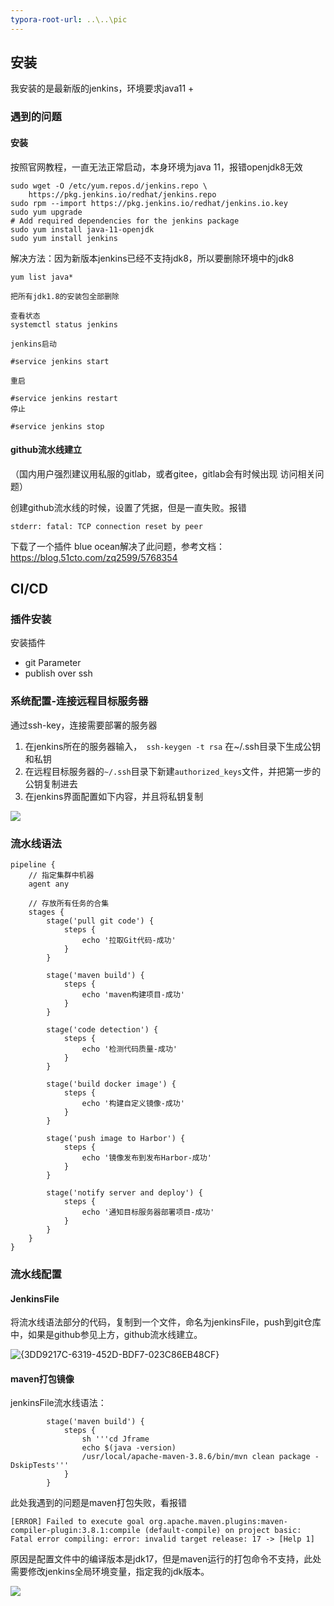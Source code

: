 ```yaml
---
typora-root-url: ..\..\pic
---
```


## 安装

我安装的是最新版的jenkins，环境要求java11 + 

### 遇到的问题

#### 安装

按照官网教程，一直无法正常启动，本身环境为java 11，报错openjdk8无效

```
sudo wget -O /etc/yum.repos.d/jenkins.repo \
    https://pkg.jenkins.io/redhat/jenkins.repo
sudo rpm --import https://pkg.jenkins.io/redhat/jenkins.io.key
sudo yum upgrade
# Add required dependencies for the jenkins package
sudo yum install java-11-openjdk
sudo yum install jenkins
```

解决方法：因为新版本jenkins已经不支持jdk8，所以要删除环境中的jdk8

```
yum list java* 

把所有jdk1.8的安装包全部删除
```

```
查看状态
systemctl status jenkins

jenkins启动

#service jenkins start

重启

#service jenkins restart
停止

#service jenkins stop
```

#### github流水线建立

（国内用户强烈建议用私服的gitlab，或者gitee，gitlab会有时候出现 访问相关问题）

创建github流水线的时候，设置了凭据，但是一直失败。报错

```
stderr: fatal: TCP connection reset by peer
```

下载了一个插件 blue ocean解决了此问题，参考文档：https://blog.51cto.com/zq2599/5768354

## CI/CD 

### 插件安装

安装插件

- git Parameter
- publish over ssh

### 系统配置-连接远程目标服务器

通过ssh-key，连接需要部署的服务器

1. 在jenkins所在的服务器输入，` ssh-keygen -t rsa` 在~/.ssh目录下生成公钥和私钥
2. 在远程目标服务器的`~/.ssh`目录下新建`authorized_keys`文件，并把第一步的公钥复制进去
3. 在jenkins界面配置如下内容，并且将私钥复制

![](/微信截图_20230102194624.png)



### 流水线语法

```
pipeline {
    // 指定集群中机器
    agent any

    // 存放所有任务的合集
    stages {
        stage('pull git code') {
            steps {
                echo '拉取Git代码-成功'
            }
        }

        stage('maven build') {
            steps {
                echo 'maven构建项目-成功'
            }
        }

        stage('code detection') {
            steps {
                echo '检测代码质量-成功'
            }
        }

        stage('build docker image') {
            steps {
                echo '构建自定义镜像-成功'
            }
        }

        stage('push image to Harbor') {
            steps {
                echo '镜像发布到发布Harbor-成功'
            }
        }

        stage('notify server and deploy') {
            steps {
                echo '通知目标服务器部署项目-成功'
            }
        }
    }
}
```

### 流水线配置

#### JenkinsFile

将流水线语法部分的代码，复制到一个文件，命名为jenkinsFile，push到git仓库中，如果是github参见上方，github流水线建立。

![{3DD9217C-6319-452D-BDF7-023C86EB48CF}](/{3DD9217C-6319-452D-BDF7-023C86EB48CF}.png)

#### maven打包镜像

jenkinsFile流水线语法：

```
        stage('maven build') {
            steps {
                sh '''cd Jframe
                echo $(java -version)
                /usr/local/apache-maven-3.8.6/bin/mvn clean package -DskipTests'''
            }
        }
```

此处我遇到的问题是maven打包失败，看报错

```
[ERROR] Failed to execute goal org.apache.maven.plugins:maven-compiler-plugin:3.8.1:compile (default-compile) on project basic: Fatal error compiling: error: invalid target release: 17 -> [Help 1]
```

原因是配置文件中的编译版本是jdk17，但是maven运行的打包命令不支持，此处需要修改jenkins全局环境变量，指定我的jdk版本。

![](/{543E940D-216A-4F7C-A2C2-0420D12C77DE}.png)

